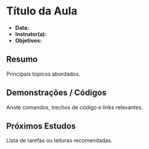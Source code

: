 # Título da Aula

- **Data:**
- **Instrutor(a):**
- **Objetivos:**

## Resumo
Principais tópicos abordados.

## Demonstrações / Códigos
Anote comandos, trechos de código e links relevantes.

## Próximos Estudos
Lista de tarefas ou leituras recomendadas.
